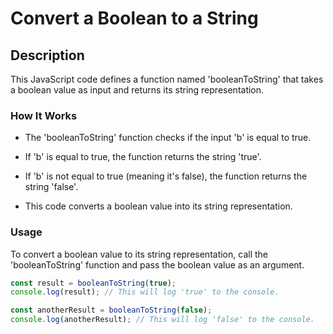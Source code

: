 # Convert a Boolean to a String

## Description

This JavaScript code defines a function named 'booleanToString' that takes a boolean value as input and returns its string representation.

### How It Works

- The 'booleanToString' function checks if the input 'b' is equal to true.

- If 'b' is equal to true, the function returns the string 'true'.

- If 'b' is not equal to true (meaning it's false), the function returns the string 'false'.

- This code converts a boolean value into its string representation.

### Usage

To convert a boolean value to its string representation, call the 'booleanToString' function and pass the boolean value as an argument.

```javascript
const result = booleanToString(true);
console.log(result); // This will log 'true' to the console.

const anotherResult = booleanToString(false);
console.log(anotherResult); // This will log 'false' to the console.
